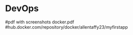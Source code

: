 # DevOps
#pdf with screenshots docker.pdf
#hub.docker.com/repository/docker/allentaffy23/myfirstapp
